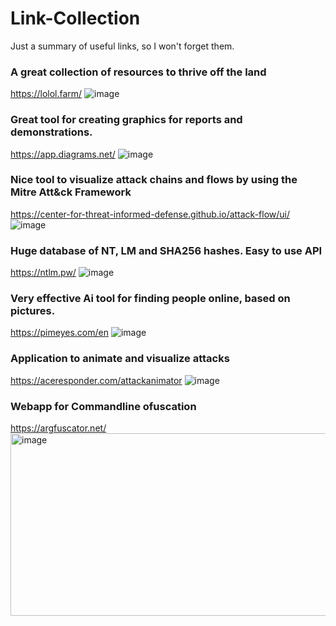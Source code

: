 # Link-Collection
Just a summary of useful links, so I won't forget them.

### A great collection of resources to thrive off the land
https://lolol.farm/
![image](https://github.com/user-attachments/assets/d47ebc2f-026e-44b6-a663-811eb0f0a568)


### Great tool for creating graphics for reports and demonstrations.
https://app.diagrams.net/
![image](https://github.com/user-attachments/assets/eb471dc4-2941-4d2f-86ca-cb222ec8bfba)


### Nice tool to visualize attack chains and flows by using the Mitre Att&ck Framework
https://center-for-threat-informed-defense.github.io/attack-flow/ui/
![image](https://github.com/user-attachments/assets/491829ec-bf42-4544-8476-00f734c67fc4)


### Huge database of NT, LM and SHA256 hashes. Easy to use API
https://ntlm.pw/
![image](https://github.com/user-attachments/assets/81ecd08d-c545-4fcb-a023-a7e7026534b4)


### Very effective Ai tool for finding people online, based on pictures.
https://pimeyes.com/en
![image](https://github.com/user-attachments/assets/d8177262-c892-40bf-af28-a8d3f744a107)


### Application to animate and visualize attacks
https://aceresponder.com/attackanimator
![image](https://github.com/user-attachments/assets/ea7d6332-c980-47fe-8358-310df8c6d399)


### Webapp for Commandline ofuscation
https://argfuscator.net/
<img width="1181" height="292" alt="image" src="https://github.com/user-attachments/assets/6664b057-cfb6-4022-8ba3-4992c6156689" />

